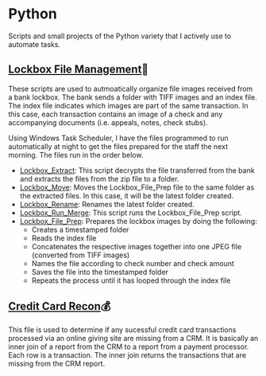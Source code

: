 # Python
Scripts and small projects of the Python variety that I actively use to automate tasks.

## [Lockbox File Management](https://github.com/recordofloaduswar/Python/tree/main/Lockbox):bank:
These scripts are used to autmoatically organize file images received from a bank lockbox. The bank sends a folder with TIFF images and an index file. The index file indicates which images are part of the same transaction. In this case, each transaction contains an image of a check and any accompanying documents (i.e. appeals, notes, check stubs).

Using Windows Task Scheduler, I have the files programmed to run automatically at night to get the files prepared for the staff the next morning. The files run in the order below.
- [Lockbox_Extract](https://github.com/recordofloaduswar/Python/blob/main/Lockbox/Lockbox_Extract.py): This script decrypts the file transferred from the bank and extracts the files from the zip file to a folder.
- [Lockbox_Move](https://github.com/recordofloaduswar/Python/blob/main/Lockbox/Lockbox_Move.py): Moves the Lockbox_File_Prep file to the same folder as the extracted files. In this case, it will be the latest folder created.
- [Lockbox_Rename](https://github.com/recordofloaduswar/Python/blob/main/Lockbox/Lockbox_Rename.py): Renames the latest folder created.
- [Lockbox_Run_Merge](https://github.com/recordofloaduswar/Python/blob/main/Lockbox/Lockbox_Run_Merge.py): This script runs the Lockbox_File_Prep script.
- [Lockbox_File_Prep](https://github.com/recordofloaduswar/Python/blob/main/Lockbox/Lockbox_File_Prep.py): Prepares the lockbox images by doing the following:
  - Creates a timestamped folder
  - Reads the index file
  - Concatenates the respective images together into one JPEG file (converted from TIFF images)
  - Names the file according to check number and check amount
  - Saves the file into the timestamped folder
  - Repeats the process until it has looped through the index file

## [Credit Card Recon](https://github.com/recordofloaduswar/Python/blob/71c79994eb5f2875133a8586b12633933fe6a1b2/Automation/Credit_Card_Recon.py):moneybag:
This file is used to determine if any sucessful credit card transactions processed via an online giving site are missing from a CRM. It is basically an inner join of a report from the CRM to a report from a payment processor. Each row is a transaction. The inner join returns the transactions that are missing from the CRM report.
